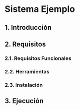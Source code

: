 # Sistema Ejemplo

## 1. Introducción
## 2. Requisitos
### 2.1. Requisitos Funcionales
### 2.2. Herramientas
### 2.3. Instalación
## 3. Ejecución
